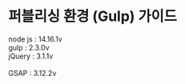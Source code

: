 # 퍼블리싱 환경 (Gulp) 가이드

node js : 14.16.1v<br>
gulp : 2.3.0v<br>
jQuery : 3.1.1v<br><br>
GSAP : 3.12.2v